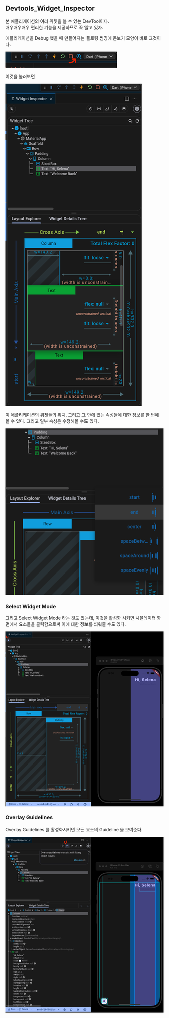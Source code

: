 

## Devtools_Widget_Inspector  

본 애플리케이션의 여러 위젯을 볼 수 있는 DevTool이다.  
매우매우매우 편리한 기능을 제공하므로 꼭 알고 있자.  

애플리케이션을 Debug 했을 때 만들어지는 플로팅 썸띵에 돋보기 모양이 바로 그것이다.  

![Alt text](image.png)  

이것을 눌러보면  

![Alt text](image-1.png)  

이 애플리케이션의 위젯들의 위치, 그리고 그 안에 있는 속성들에 대한 정보를 한 번에 볼 수 있다. 그리고 일부 속성은 수정해볼 수도 있다.  

![Alt text](image-2.png)  

### Select Widget Mode  

그리고 Select Widget Mode 라는 것도 있는데, 이것을 활성화 시키면 시뮬레이터 화면에서 요소들을 클릭함으로써 이에 대한 정보를 띄워줄 수도 있다.  

![Alt text](image-4.png)  


### Overlay Guidelines  

Overlay Guidelines 를 활성화시키면 모든 요소의 Guideline 을 보여준다.  

![Alt text](image-5.png)
